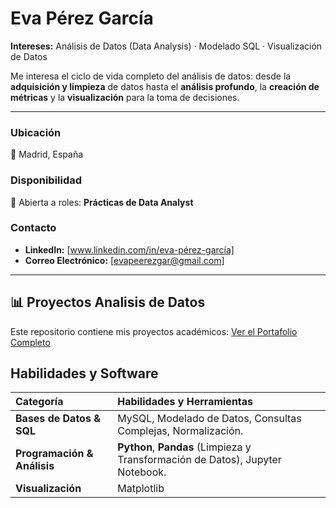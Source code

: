 # Eva Pérez García 

**Intereses:** Análisis de Datos (Data Analysis) · Modelado SQL · Visualización de Datos

Me interesa el ciclo de vida completo del análisis de datos: desde la **adquisición y limpieza** de datos hasta el **análisis profundo**, la **creación de métricas** y la **visualización** para la toma de decisiones.

---

### Ubicación
📍 Madrid, España

### Disponibilidad
💼 Abierta a roles: **Prácticas de Data Analyst** 

### Contacto
* **LinkedIn:** [www.linkedin.com/in/eva-pérez-garcía]
* **Correo Electrónico:** [evapeerezgar@gmail.com]

---

## 📊 **Proyectos Analisis de Datos**
Este repositorio contiene mis proyectos académicos:
[Ver el Portafolio Completo](https://github.com/EvaPerezGarcia/Proyectos-Analisis-de-Datos)


## Habilidades y Software

| Categoría | Habilidades y Herramientas |
| :--- | :--- |
| **Bases de Datos & SQL** | MySQL, Modelado de Datos, Consultas Complejas, Normalización. |
| **Programación & Análisis** | **Python**, **Pandas** (Limpieza y Transformación de Datos), Jupyter Notebook. |
| **Visualización** | Matplotlib |
